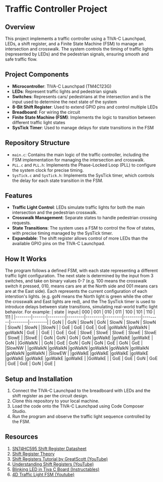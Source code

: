 # Traffic Controller Project

## Overview
This project implements a traffic controller using a TIVA-C Launchpad, LEDs, a shift register, and a Finite State Machine (FSM) to manage an intersection and crosswalk. The system controls the timing of traffic lights (represented by LEDs) and the pedestrian signals, ensuring smooth and safe traffic flow.

## Project Components
- **Microcontroller**: TIVA-C Launchpad (TM4C123G)
- **LEDs**: Represent traffic lights and pedestrian signals
- **Switches**: Represents cars/ pedestrians at the intersection and is the input used to determine the next state of the system
- **8-Bit Shift Register**: Used to extend GPIO pins and control multiple LEDs
- **Breadboard**: For wiring the circuit
- **Finite State Machine (FSM)**: Implements the logic to transition between different traffic light states
- **SysTick Timer**: Used to manage delays for state transitions in the FSM

## Repository Structure
- `main.c`: Contains the main logic of the traffic controller, including the FSM implementation for managing the intersection and crosswalk.
- `PLL.c` and `PLL.h`: Implements the Phase-Locked Loop (PLL) to configure the system clock for precise timing.
- `SysTick.c` and `SysTick.h`: Implements the SysTick timer, which controls the delay for each state transition in the FSM.

## Features
- **Traffic Light Control**: LEDs simulate traffic lights for both the main intersection and the pedestrian crosswalk.
- **Crosswalk Management**: Separate states to handle pedestrian crossing requests.
- **State Transitions**: The system uses a FSM to control the flow of states, with precise timing managed by the SysTick timer.
- **Expandable**: The shift register allows control of more LEDs than the available GPIO pins on the TIVA-C Launchpad.

## How It Works
The program follows a defined FSM, with each state representing a different traffic light configuration. The next state is determined by the input from 3 switches, and take on binary values 0-7 (e.g. 100 means the crosswalk switch it pressed, 010, means cars are at the North side and 001 means cars are at the East side). Each represents the current configuration of each interstion's lights. (e.g. goN means the North light is green while the other the crosswalk and East lights are red), and the  The SysTick timer is used to introduce delays between state transitions, simulating real-world traffic light behavior. For example:
| state  | input:|   000   |   001   |   010   |   011   |   100   |   101   |   110   |   111   |
|--------|-------|---------|---------|---------|---------|---------|---------|---------|---------|
|  GoN   |       |   GoN   |   SlowN |   GoN   |   SlowN |   SlowN |   SlowN |   SlowN | SlowN   |
|SlowN   |       |   GoE   |   GoE   |   GoE   |   GoE   |goWalkN  |goWalkN  | goWalkN |   GoE   |
|  GoE   |       |   GoE   |   GoE   | SlowE   | SlowE   | SlowE   | SlowE   | SlowE   | SlowE   |
|SlowE   |       |   GoN   |   GoN   |   GoN   |   GoN   |goWalkE  |goWalkE  |goWalkE  |   GoN   |
|GoWalkN |       |   GoN   |   GoE   |   GoN   |   GoN   |   GoN   |   GoE   |   GoN   |   GoE   |
|SlowNW  |       |goWalkN  |goWalkN  |goWalkN  |goWalkN  |goWalkN  |goWalkN  |goWalkN  |goWalkN  |
|SlowEW  |       |goWalkE  |goWalkE  |goWalkE  |goWalkE  |goWalkE  |goWalkE  |goWalkE  |goWalkE  |
|GoWalkE |       |   GoE   |   GoE   |   GoN   |   GoE   |   GoE   |   GoE   |   GoN   |   GoE   |


## Setup and Installation
1. Connect the TIVA-C Launchpad to the breadboard with LEDs and the shift register as per the circuit design.
2. Clone this repository to your local machine.
3. Load the code onto the TIVA-C Launchpad using Code Composer Studio.
4. Run the program and observe the traffic light sequence controlled by the FSM.

## Resources

1. [SN74HC595 Shift Register Datasheet](https://www.ti.com/lit/ds/symlink/sn74hc595.pdf)
2. [Shift Register Theory](https://rheingoldheavy.com/shift-register-theory/)
3. [Shift Registers Tutorial by GreatScott (YouTube)](https://youtu.be/6fVbJbNPrEU?si=BPLyMBKmyskpaW18)
4. [Understanding Shift Registers (YouTube)](https://www.youtube.com/watch?v=kgABPjf9qLI)
5. [Blinking LED in Tiva C Board (Instructables)](https://www.instructables.com/Blinking-LED-in-Tiva-C-Board-TM4C123G/)
6. [4D Traffic Light FSM (Youtube)](https://youtu.be/kgABPjf9qLI?si=aExNJqR0bQXZ1kfy)
